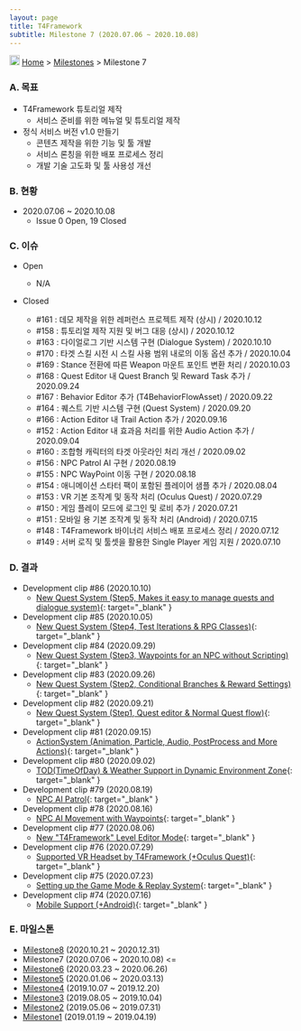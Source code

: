 ```yaml
---
layout: page
title: T4Framework
subtitle: Milestone 7 (2020.07.06 ~ 2020.10.08)
---
```

<img src="https://t4framework.com/img/Folders2.png" width="18px" height="18px"> [Home](https://t4framework.com/index) > [Milestones](https://t4framework.com/T4Framework_Milestones/) > Milestone 7

### A. 목표

- T4Framework 튜토리얼 제작
  - 서비스 준비를 위한 메뉴얼 및 튜토리얼 제작
- 정식 서비스 버전 v1.0 만들기
  - 콘텐츠 제작을 위한 기능 및 툴 개발
  - 서비스 론칭을 위한 배포 프로세스 정리
  - 개발 기술 고도화 및 툴 사용성 개선 

### B. 현황

- 2020.07.06 ~ 2020.10.08
  - Issue 0 Open, 19 Closed

### C. 이슈

- Open
  - N/A

- Closed
  - #161 : 데모 제작을 위한 레퍼런스 프로젝트 제작 (상시) / 2020.10.12
  - #158 : 튜토리얼 제작 지원 및 버그 대응 (상시) / 2020.10.12
  - #163 : 다이얼로그 기반 시스템 구현 (Dialogue System) / 2020.10.10
  - #170 : 타겟 스킬 시전 시 스킬 사용 범위 내로의 이동 옵션 추가 / 2020.10.04
  - #169 : Stance 전환에 따른 Weapon 마운트 포인트 변환 처리 / 2020.10.03
  - #168 : Quest Editor 내 Quest Branch 및 Reward Task 추가 / 2020.09.24
  - #167 : Behavior Editor 추가 (T4BehaviorFlowAsset) / 2020.09.22
  - #164 : 퀘스트 기반 시스템 구현 (Quest System) / 2020.09.20
  - #166 : Action Editor 내 Trail Action 추가 / 2020.09.16
  - #152 : Action Editor 내 효과음 처리를 위한 Audio Action 추가 / 2020.09.04
  - #160 : 조합형 캐릭터의 타겟 아웃라인 처리 개선 / 2020.09.02
  - #156 : NPC Patrol AI 구현 / 2020.08.19
  - #155 : NPC WayPoint 이동 구현 / 2020.08.18
  - #154 : 애니메이션 스타터 팩이 포함된 플레이어 샘플 추가 / 2020.08.04
  - #153 : VR 기본 조작계 및 동작 처리 (Oculus Quest) / 2020.07.29
  - #150 : 게임 플레이 모드에 로그인 및 로비 추가 / 2020.07.21
  - #151 : 모바일 용 기본 조작계 및 동작 처리 (Android) / 2020.07.15
  - #148 : T4Framework 바이너리 서비스 배포 프로세스 정리 / 2020.07.12
  - #149 : 서버 로직 및 툴셋을 활용한 Single Player 게임 지원 / 2020.07.10

### D. 결과

- Development clip #86 (2020.10.10)
  - [New Quest System (Step5, Makes it easy to manage quests and dialogue system)](https://youtu.be/Q7PUdEImIAo){: target="_blank" } 
- Development clip #85 (2020.10.05)
  - [New Quest System (Step4, Test Iterations & RPG Classes)](https://youtu.be/ne8Xp5sf6yE){: target="_blank" } 
- Development clip #84 (2020.09.29)
  - [New Quest System (Step3, Waypoints for an NPC without Scripting)](https://youtu.be/SQH7eIOeig8){: target="_blank" } 
- Development clip #83 (2020.09.26)
  - [New Quest System (Step2, Conditional Branches & Reward Settings)](https://youtu.be/Z4pio05hXtA){: target="_blank" }
- Development clip #82 (2020.09.21)
  - [New Quest System (Step1, Quest editor & Normal Quest flow)](https://youtu.be/JdeLnC6sE7o){: target="_blank" }
- Development clip #81 (2020.09.15)
  - [ActionSystem (Animation, Particle, Audio, PostProcess and More Actions)](https://youtu.be/Z-DLnRLcHmI){: target="_blank" }
- Development clip #80 (2020.09.02)
  - [TOD(TimeOfDay) & Weather Support in Dynamic Environment Zone](https://youtu.be/nPA_CONODbU){: target="_blank" }
- Development clip #79 (2020.08.19)
  - [NPC AI Patrol](https://youtu.be/koHMunY8wkU){: target="_blank" }
- Development clip #78 (2020.08.16)
  - [NPC AI Movement with Waypoints](https://youtu.be/KH7ACsBdJjM){: target="_blank" }
- Development clip #77 (2020.08.06)
  - [New "T4Framework" Level Editor Mode](https://youtu.be/aJzf1aR78io){: target="_blank" }
- Development clip #76 (2020.07.29)
  - [Supported VR Headset by T4Framework (+Oculus Quest)](https://youtu.be/KazxMhQRQ3g){: target="_blank" }
- Development clip #75 (2020.07.23)
  - [Setting up the Game Mode & Replay System](https://youtu.be/4iIS8loYN38){: target="_blank" }
- Development clip #74 (2020.07.16)
  - [Mobile Support (+Android)](https://youtu.be/JvTGDM68nCU){: target="_blank" }
  
### E. 마일스톤

- [Milestone8](https://t4framework.com/T4Framework_Milestone8_Achieved/) (2020.10.21 ~ 2020.12.31)
- Milestone7 (2020.07.06 ~ 2020.10.08) <=
- [Milestone6](https://t4framework.com/T4Framework_Milestone6_Achieved/) (2020.03.23 ~ 2020.06.26)
- [Milestone5](https://t4framework.com/T4Framework_Milestone5_Achieved/) (2020.01.06 ~ 2020.03.13)
- [Milestone4](https://t4framework.com/T4Framework_Milestone4_Achieved/) (2019.10.07 ~ 2019.12.20)
- [Milestone3](https://t4framework.com/T4Framework_Milestone3_Achieved/) (2019.08.05 ~ 2019.10.04)
- [Milestone2](https://t4framework.com/T4Framework_Milestone2_Achieved/) (2019.05.06 ~ 2019.07.31)
- [Milestone1](https://t4framework.com/T4Framework_Milestone1_Achieved/) (2019.01.19 ~ 2019.04.19)
